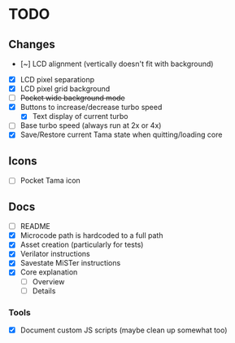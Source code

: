 # TODO

## Changes
- [~] LCD alignment (vertically doesn't fit with background)
- [x] LCD pixel separationp
- [x] LCD pixel grid background
- [ ] ~~Pocket wide background mode~~
- [x] Buttons to increase/decrease turbo speed
  - [x] Text display of current turbo
- [ ] Base turbo speed (always run at 2x or 4x)
- [x] Save/Restore current Tama state when quitting/loading core

## Icons
- [ ] Pocket Tama icon

## Docs
- [ ] README
- [x] Microcode path is hardcoded to a full path
- [x] Asset creation (particularly for tests)
- [x] Verilator instructions
- [x] Savestate MiSTer instructions
- [x] Core explanation
  - [ ] Overview
  - [ ] Details

### Tools
- [x] Document custom JS scripts (maybe clean up somewhat too)